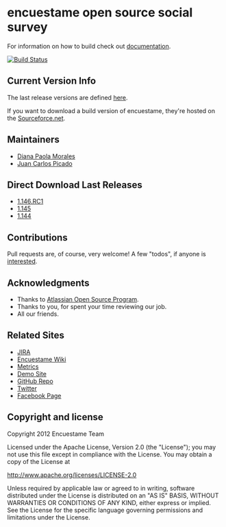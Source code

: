 encuestame open source social survey
====================

For information on how to build check out [documentation](http://wiki.encuestame.org/display/DOC/How+to+build+Encuestame).

[![Build Status](https://secure.travis-ci.org/encuestame/encuestame.png)](http://travis-ci.org/encuestame/encuestame)

## Current Version Info

The last release versions are defined [here](http://wiki.encuestame.org/display/RELEASE/Home).

If you want to download a build version of encuestame, they're hosted on the [Sourceforce.net](http://sourceforge.net/projects/encuestame/files/).

## Maintainers
* [Diana Paola Morales](http://about.me/dianmorales)
* [Juan Carlos Picado](http://about.me/jotadeveloper)

## Direct Download Last Releases

* [1.146.RC1](http://downloads.sourceforge.net/project/encuestame/encuestame_beta/1.146/encuestame-1.146.RC1-release.tar.gz?r=http%3A%2F%2Fsourceforge.net%2Fprojects%2Fencuestame%2F%3Fsource%3Ddirectory&ts=1350930525&use_mirror=freefr)
* [1.145](http://code.google.com/p/encuestame/downloads/detail?name=encuestame-1.145-release.zip&can=2&q=)
* [1.144](http://sourceforge.net/projects/encuestame/files/encuestame_beta/1.144/encuestame-1.144-release.zip/download)


## Contributions
Pull requests are, of course, very welcome! A few "todos", if anyone is [interested](http://wiki.encuestame.org/display/DEVELOPMENT/Commiters+Guidelines).

## Acknowledgments
* Thanks to [Atlassian Open Source Program](http://www.atlassian.com/software/views/opensource-license-request.jsp).
* Thanks to you, for spent your time reviewing our job.
* All our friends.

## Related Sites

* [JIRA](http://issues.encuestame.org)
* [Encuestame Wiki](http://wiki.encuestame.org)
* [Metrics](http://metrics.encuestame.org)
* [Demo Site](http://demo.encuestame.org)
* [GitHub Repo](http://github.com/encuestame)
* [Twitter](http://www.twitter.com/encuestame)
* [Facebook Page](https://www.facebook.com/pages/encuestame/80467777529)


Copyright and license
---------------------

Copyright 2012 Encuestame Team

Licensed under the Apache License, Version 2.0 (the "License");
you may not use this file except in compliance with the License.
You may obtain a copy of the License at

   http://www.apache.org/licenses/LICENSE-2.0

Unless required by applicable law or agreed to in writing, software
distributed under the License is distributed on an "AS IS" BASIS,
WITHOUT WARRANTIES OR CONDITIONS OF ANY KIND, either express or implied.
See the License for the specific language governing permissions and
limitations under the License.